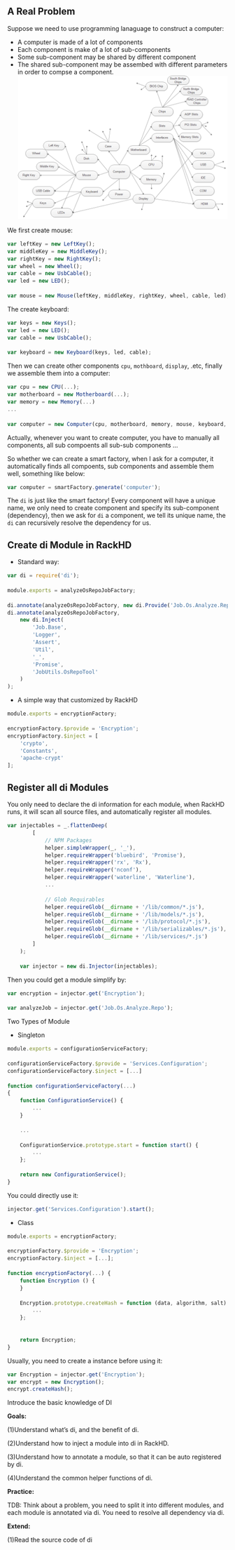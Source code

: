 ## A Real Problem

Suppose we need to use programming lanaguage to construct a computer:

* A computer is made of a lot of components
* Each component is make of a lot of sub-components
* Some sub-component may be shared by different component
* The shared sub-component may be assembed with different parameters in order to compse a component.![](/assets/computer-components-di.png)



We first create mouse:

```javascript
var leftKey = new LeftKey();
var middleKey = new MiddleKey();
var rightKey = new RightKey();
var wheel = new Wheel();
var cable = new UsbCable();
var led = new LED();

var mouse = new Mouse(leftKey, middleKey, rightKey, wheel, cable, led);
```

The create keyboard:

```javascript
var keys = new Keys();
var led = new LED();
var cable = new UsbCable();

var keyboard = new Keyboard(keys, led, cable);
```

Then we can create other components `cpu`, `mothboard`, `display`, .etc, finally we assemble them into a computer:

```javascript
var cpu = new CPU(...);
var motherboard = new Motherboard(...);
var memory = new Memory(...)
...

var computer = new Computer(cpu, motherboard, memory, mouse, keyboard, display, power, ...)
```

Actually, whenever you want to create computer, you have to manually all components, all sub compoents all sub-sub components ...

So whether we can create a smart factory, when I ask for a computer, it automatically finds all compoents, sub components and assemble them well, something like below:

```javascript
var computer = smartFactory.generate('computer');
```

The `di` is just like the smart factory! Every component will have a unique name, we only need to create component and specify its sub-component \(dependency\), then we ask for `di` a component, we tell its unique name, the `di` can recursively resolve the dependency for us.



## Create di Module in RackHD

* Standard way:

```javascript
var di = require('di');

module.exports = analyzeOsRepoJobFactory;

di.annotate(analyzeOsRepoJobFactory, new di.Provide('Job.Os.Analyze.Repo'));
di.annotate(analyzeOsRepoJobFactory,
    new di.Inject(
        'Job.Base',
        'Logger',
        'Assert',
        'Util',
        '_',
        'Promise',
        'JobUtils.OsRepoTool'
    )
);
```

* A simple way that customized by RackHD

```javascript
module.exports = encryptionFactory;

encryptionFactory.$provide = 'Encryption';
encryptionFactory.$inject = [
    'crypto',
    'Constants',
    'apache-crypt'
];
```

## Register all di Modules

You only need to declare the di information for each module, when RackHD runs, it will scan all source files, and automatically register all modules.

```javascript
var injectables = _.flattenDeep(
        [
            // NPM Packages
            helper.simpleWrapper(_, '_'),
            helper.requireWrapper('bluebird', 'Promise'),
            helper.requireWrapper('rx', 'Rx'),
            helper.requireWrapper('nconf'),
            helper.requireWrapper('waterline', 'Waterline'),
            ...

            // Glob Requirables
            helper.requireGlob(__dirname + '/lib/common/*.js'),
            helper.requireGlob(__dirname + '/lib/models/*.js'),
            helper.requireGlob(__dirname + '/lib/protocol/*.js'),
            helper.requireGlob(__dirname + '/lib/serializables/*.js'),
            helper.requireGlob(__dirname + '/lib/services/*.js')
        ]
    );

    var injector = new di.Injector(injectables);
```

Then you could get a module simplify by:

```javascript
var encryption = injector.get('Encryption');

var analyzeJob = injector.get('Job.Os.Analyze.Repo');
```

Two Types of Module

* Singleton

```javascript
module.exports = configurationServiceFactory;

configurationServiceFactory.$provide = 'Services.Configuration';
configurationServiceFactory.$inject = [...]

function configurationServiceFactory(...)
{
    function ConfigurationService() {
        ...
    }

    ...
    
    ConfigurationService.prototype.start = function start() {
        ...
    };

    return new ConfigurationService();
}
```

You could directly use it:

```javascript
injector.get('Services.Configuration').start();
```

* Class

```javascript
module.exports = encryptionFactory;

encryptionFactory.$provide = 'Encryption';
encryptionFactory.$inject = [...];

function encryptionFactory(...) {
    function Encryption () {
    }

    Encryption.prototype.createHash = function (data, algorithm, salt) {
        ...
    };


    return Encryption;
}
```

Usually, you need to create a instance before using it:

```javascript
var Encryption = injector.get('Encryption');
var encrypt = new Encryption();
encrypt.createHash();
```

Introduce the basic knowledge of DI

**Goals:**

\(1\)Understand what’s di, and the benefit of di.

\(2\)Understand how to inject a module into di in RackHD.

\(3\)Understand how to annotate a module, so that it can be auto registered by di.

\(4\)Understand the common helper functions of di.

**Practice:**

TDB: Think about a problem, you need to split it into different modules, and each module is annotated via di. You need to resolve all dependency via di.

**Extend:**

\(1\)Read the source code of di

